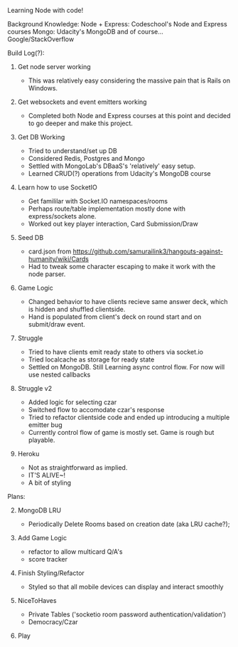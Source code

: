 Learning Node with code!

Background Knowledge:
Node + Express: Codeschool's Node and Express courses
Mongo: Udacity's MongoDB
and of course... Google/StackOverflow

Build Log(?):

1. Get node server working
	- This was relatively easy considering the massive pain that is Rails on Windows.

2. Get websockets and event emitters working
	- Completed both Node and Express courses at this point and decided to go deeper and make this project.
	
3. Get DB Working
	- Tried to understand/set up DB
	- Considered Redis, Postgres and Mongo
	- Settled with MongoLab's DBaaS's 'relatively' easy setup.
	- Learned CRUD(?) operations from Udacity's MongoDB course

4. Learn how to use SocketIO
	- Get famililar with Socket.IO namespaces/rooms
	- Perhaps route/table implementation mostly done with express/sockets alone.
	- Worked out key player interaction, Card Submission/Draw

5. Seed DB
	- card.json from https://github.com/samurailink3/hangouts-against-humanity/wiki/Cards
	- Had to tweak some character escaping to make it work with the node parser.

6. Game Logic
	- Changed behavior to have clients recieve same answer deck, which is hidden and shuffled clientside.
	- Hand is populated from client's deck on round start and on submit/draw event.

7. Struggle
	- Tried to have clients emit ready state to others via socket.io
	- Tried localcache as storage for ready state
	- Settled on MongoDB. Still Learning async control flow. For now will use nested callbacks

8. Struggle v2
	- Added logic for selecting czar
	- Switched flow to accomodate czar's response
	- Tried to refactor clientside code and ended up introducing a multiple emitter bug
	- Currently control flow of game is mostly set. Game is rough but playable.

9. Heroku
	- Not as straightforward as implied.
	- IT'S ALIVE~!
	- A bit of styling

Plans:

2. MongoDB LRU
	- Periodically Delete Rooms based on creation date (aka LRU cache?);

3. Add Game Logic
	- refactor to allow multicard Q/A's
	- score tracker

4. Finish Styling/Refactor
	- Styled so that all mobile devices can display and interact smoothly

5. NiceToHaves
	- Private Tables ('socketio room password authentication/validation')
	- Democracy/Czar

6. Play